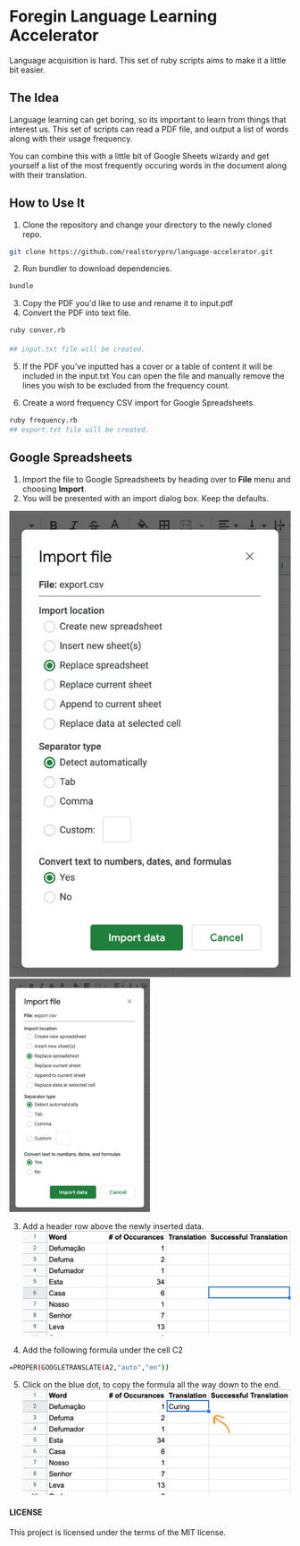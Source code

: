 # Foregin Language Learning Accelerator
Language acquisition is hard. This set of ruby scripts aims to make it a little bit easier.

## The Idea
Language learning can get boring, so its important to learn from things that interest us.
This set of scripts can read a PDF file, and output a list of words along with their usage frequency.

You can combine this with a little bit of Google Sheets wizardy and get yourself a list of the most frequently occuring
words in the document along with their translation.

## How to Use It

1. Clone the repository and change your directory to the newly cloned repo.

```bash
git clone https://github.com/realstorypro/language-accelerator.git
```

2. Run bundler to download dependencies.
```bash
bundle
```

3. Copy the PDF you'd like to use and rename it to input.pdf
4. Convert the PDF into text file.
```bash
ruby conver.rb

## input.txt file will be created.
```

5. If the PDF you've inputted has a cover or a table of content it will be included in the input.txt
You can open the file and manually remove the lines you wish to be excluded from the frequency count.
   
6. Create a word frequency CSV import for Google Spreadsheets.
```bash
ruby frequency.rb
## export.txt file will be created.
```

## Google Spreadsheets
1. Import the file to Google Spreadsheets by heading over to __File__ menu and choosing __Import__.
2. You will be presented with an import dialog box. Keep the defaults.

![Google Import Dialog](docs/import-dialog.png)
<img src="/docs/import-dialog.png" width="50%" />

3. Add a header row above the newly inserted data.
![Google Sheet Header](docs/header-translation.png)
   
4. Add the following formula under the cell C2
```bash
=PROPER(GOOGLETRANSLATE(A2,"auto","en"))
```
5. Click on the blue dot, to copy the formula all the way down to the end.
![Expand Formula Dialog](docs/expand-formula.png)






#### LICENSE
This project is licensed under the terms of the MIT license.
